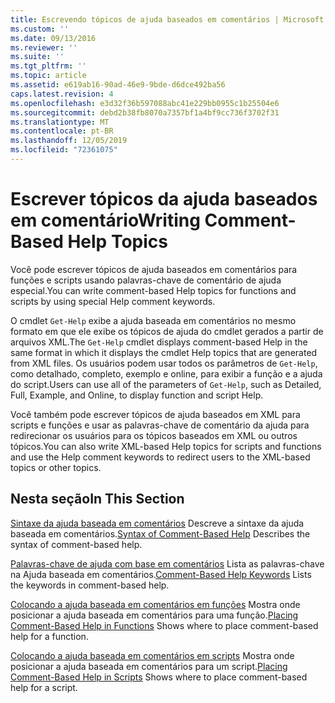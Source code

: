 ```yaml
---
title: Escrevendo tópicos de ajuda baseados em comentários | Microsoft Docs
ms.custom: ''
ms.date: 09/13/2016
ms.reviewer: ''
ms.suite: ''
ms.tgt_pltfrm: ''
ms.topic: article
ms.assetid: e619ab16-90ad-46e9-9bde-d6dce492ba56
caps.latest.revision: 4
ms.openlocfilehash: e3d32f36b597088abc41e229bb0955c1b25504e6
ms.sourcegitcommit: debd2b38fb8070a7357bf1a4bf9cc736f3702f31
ms.translationtype: MT
ms.contentlocale: pt-BR
ms.lasthandoff: 12/05/2019
ms.locfileid: "72361075"
---
```

# <a name="writing-comment-based-help-topics"></a><span data-ttu-id="5c66a-102">Escrever tópicos da ajuda baseados em comentário</span><span class="sxs-lookup"><span data-stu-id="5c66a-102">Writing Comment-Based Help Topics</span></span>

<span data-ttu-id="5c66a-103">Você pode escrever tópicos de ajuda baseados em comentários para funções e scripts usando palavras-chave de comentário de ajuda especial.</span><span class="sxs-lookup"><span data-stu-id="5c66a-103">You can write comment-based Help topics for functions and scripts by using special Help comment keywords.</span></span>

 <span data-ttu-id="5c66a-104">O cmdlet `Get-Help` exibe a ajuda baseada em comentários no mesmo formato em que ele exibe os tópicos de ajuda do cmdlet gerados a partir de arquivos XML.</span><span class="sxs-lookup"><span data-stu-id="5c66a-104">The `Get-Help` cmdlet displays comment-based Help in the same format in which it displays the cmdlet Help topics that are generated from XML files.</span></span> <span data-ttu-id="5c66a-105">Os usuários podem usar todos os parâmetros de `Get-Help`, como detalhado, completo, exemplo e online, para exibir a função e a ajuda do script.</span><span class="sxs-lookup"><span data-stu-id="5c66a-105">Users can use all of the parameters of `Get-Help`, such as Detailed, Full, Example, and Online, to display function and script Help.</span></span>

 <span data-ttu-id="5c66a-106">Você também pode escrever tópicos de ajuda baseados em XML para scripts e funções e usar as palavras-chave de comentário da ajuda para redirecionar os usuários para os tópicos baseados em XML ou outros tópicos.</span><span class="sxs-lookup"><span data-stu-id="5c66a-106">You can also write XML-based Help topics for scripts and functions and use the Help comment keywords to redirect users to the XML-based topics or other topics.</span></span>

## <a name="in-this-section"></a><span data-ttu-id="5c66a-107">Nesta seção</span><span class="sxs-lookup"><span data-stu-id="5c66a-107">In This Section</span></span>

 <span data-ttu-id="5c66a-108">[Sintaxe da ajuda baseada em comentários](./syntax-of-comment-based-help.md) Descreve a sintaxe da ajuda baseada em comentários.</span><span class="sxs-lookup"><span data-stu-id="5c66a-108">[Syntax of Comment-Based Help](./syntax-of-comment-based-help.md) Describes the syntax of comment-based help.</span></span>

 <span data-ttu-id="5c66a-109">[Palavras-chave de ajuda com base em comentários](./comment-based-help-keywords.md) Lista as palavras-chave na Ajuda baseada em comentários.</span><span class="sxs-lookup"><span data-stu-id="5c66a-109">[Comment-Based Help Keywords](./comment-based-help-keywords.md) Lists the keywords in comment-based help.</span></span>

 <span data-ttu-id="5c66a-110">[Colocando a ajuda baseada em comentários em funções](./placing-comment-based-help-in-functions.md) Mostra onde posicionar a ajuda baseada em comentários para uma função.</span><span class="sxs-lookup"><span data-stu-id="5c66a-110">[Placing Comment-Based Help in Functions](./placing-comment-based-help-in-functions.md) Shows where to place comment-based help for a function.</span></span>

 <span data-ttu-id="5c66a-111">[Colocando a ajuda baseada em comentários em scripts](./placing-comment-based-help-in-scripts.md) Mostra onde posicionar a ajuda baseada em comentários para um script.</span><span class="sxs-lookup"><span data-stu-id="5c66a-111">[Placing Comment-Based Help in Scripts](./placing-comment-based-help-in-scripts.md) Shows where to place comment-based help for a script.</span></span>